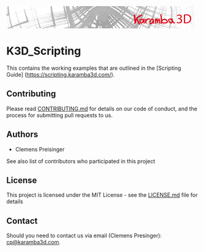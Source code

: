 ![](banner.jpg?raw=true "Logo")

# K3D_Scripting
This contains the working examples that are outlined in the [Scripting Guide] (https://scripting.karamba3d.com/).

Contributing
------------

Please read [CONTRIBUTING.md](https://github.com/karamba3d/K3D_Scripting/blob/master/CONTRIBUTING.md) for details on our code of conduct, and the process for submitting pull requests to us.

Authors
-------

* Clemens Preisinger

See also list of contributors who participated in this project

License
-------

This project is licensed under the MIT License - see the [LICENSE.md](https://github.com/karamba3d/K3D_Scripting/blob/master/LICENSE.md) file for details

## Contact

Should you need to contact us via email (Clemens Presinger): [cp@karamba3d.com](mailto:cp@karamba3d.com). 

